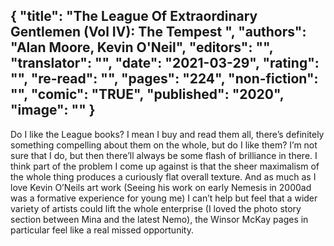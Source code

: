 {
 "title": "The League Of Extraordinary Gentlemen (Vol IV): The Tempest ",
 "authors": "Alan Moore, Kevin O'Neil",
 "editors": "",
 "translator": "",
 "date": "2021-03-29",
 "rating": "",
 "re-read": "",
 "pages": "224",
 "non-fiction": "",
 "comic": "TRUE",
 "published": "2020",
 "image": ""
}
---

Do I like the League books? I mean I buy and read them all, there’s definitely something compelling about them on the whole, but do I like them? I’m not sure that I do, but then there’ll always be some flash of brilliance in there. I think part of the problem I come up against is that the sheer maximalism of the whole thing produces a curiously flat overall texture. And as much as I love Kevin O’Neils art work (Seeing his work on early Nemesis in 2000ad was a formative experience for young me) I can’t help but feel that a wider variety of artists could lift the whole enterprise (I loved the photo story section between Mina and the latest Nemo), the Winsor McKay pages in particular feel like a real missed opportunity.